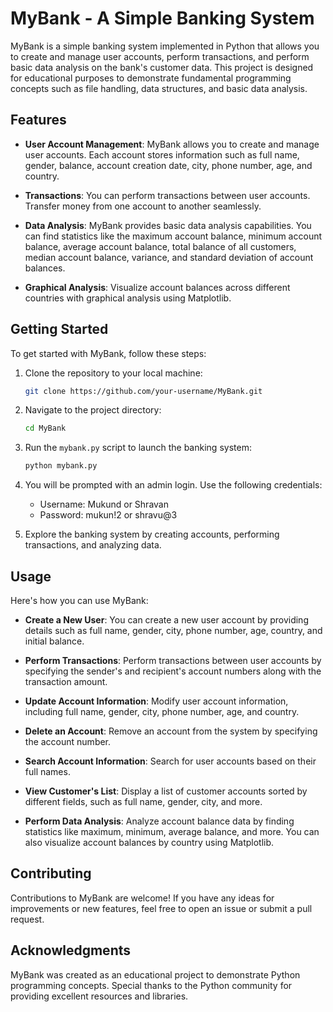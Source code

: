 # MyBank - A Simple Banking System

MyBank is a simple banking system implemented in Python that allows you to create and manage user accounts, perform transactions, and perform basic data analysis on the bank's customer data. This project is designed for educational purposes to demonstrate fundamental programming concepts such as file handling, data structures, and basic data analysis.

## Features

- **User Account Management**: MyBank allows you to create and manage user accounts. Each account stores information such as full name, gender, balance, account creation date, city, phone number, age, and country.

- **Transactions**: You can perform transactions between user accounts. Transfer money from one account to another seamlessly.

- **Data Analysis**: MyBank provides basic data analysis capabilities. You can find statistics like the maximum account balance, minimum account balance, average account balance, total balance of all customers, median account balance, variance, and standard deviation of account balances.

- **Graphical Analysis**: Visualize account balances across different countries with graphical analysis using Matplotlib.

## Getting Started

To get started with MyBank, follow these steps:

1. Clone the repository to your local machine:

   ```bash
   git clone https://github.com/your-username/MyBank.git
   ```

2. Navigate to the project directory:

   ```bash
   cd MyBank
   ```

3. Run the `mybank.py` script to launch the banking system:

   ```bash
   python mybank.py
   ```

4. You will be prompted with an admin login. Use the following credentials:

   - Username: Mukund or Shravan
   - Password: mukun!2 or shravu@3

5. Explore the banking system by creating accounts, performing transactions, and analyzing data.

## Usage

Here's how you can use MyBank:

- **Create a New User**: You can create a new user account by providing details such as full name, gender, city, phone number, age, country, and initial balance.

- **Perform Transactions**: Perform transactions between user accounts by specifying the sender's and recipient's account numbers along with the transaction amount.

- **Update Account Information**: Modify user account information, including full name, gender, city, phone number, age, and country.

- **Delete an Account**: Remove an account from the system by specifying the account number.

- **Search Account Information**: Search for user accounts based on their full names.

- **View Customer's List**: Display a list of customer accounts sorted by different fields, such as full name, gender, city, and more.

- **Perform Data Analysis**: Analyze account balance data by finding statistics like maximum, minimum, average balance, and more. You can also visualize account balances by country using Matplotlib.

## Contributing

Contributions to MyBank are welcome! If you have any ideas for improvements or new features, feel free to open an issue or submit a pull request.


## Acknowledgments

MyBank was created as an educational project to demonstrate Python programming concepts. Special thanks to the Python community for providing excellent resources and libraries.
